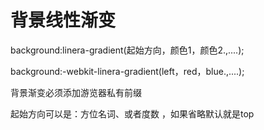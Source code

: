 # 背景线性渐变

background:linera-gradient(起始方向，颜色1，颜色2.,....);

background:-webkit-linera-gradient(left，red，blue.,....);

背景渐变必须添加游览器私有前缀

起始方向可以是：方位名词、或者度数  ，如果省略默认就是top

